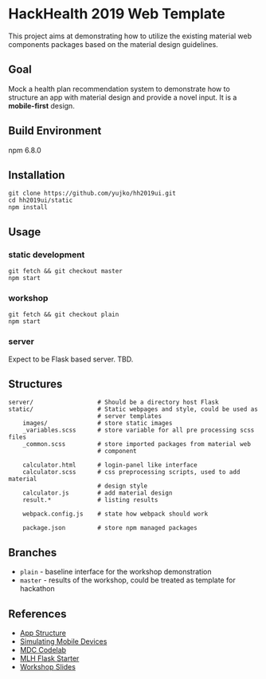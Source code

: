 # HackHealth 2019 Web Template

This project aims at demonstrating how to utilize the existing material web
components packages based on the material design guidelines.

## Goal

Mock a health plan recommendation system to demonstrate how to
structure an app with material design and provide a novel input.
It is a **mobile-first** design.


## Build Environment

npm 6.8.0


## Installation

    git clone https://github.com/yujko/hh2019ui.git
    cd hh2019ui/static
    npm install

## Usage

### static development

    git fetch && git checkout master
    npm start

### workshop

    git fetch && git checkout plain
    npm start


### server

Expect to be Flask based server. TBD.


## Structures

    server/                  # Should be a directory host Flask
    static/                  # Static webpages and style, could be used as
                             # server templates
        images/              # store static images
        _variables.scss      # store variable for all pre processing scss files
        _common.scss         # store imported packages from material web
                             # component

        calculator.html      # login-panel like interface
        calculator.scss      # css preprocessing scripts, used to add material
                             # design style
        calculator.js        # add material design
        result.*             # listing results

        webpack.config.js    # state how webpack should work

        package.json         # store npm managed packages



## Branches

+ `plain`  - baseline interface for the workshop demonstration
+ `master` - results of the workshop, could be treated as template for hackathon


## References

+ [App Structure](https://codeburst.io/creating-a-full-stack-web-application-with-python-npm-webpack-and-react-8925800503d9)
+ [Simulating Mobile Devices](https://developers.google.com/web/tools/chrome-devtools/device-mode/)
+ [MDC Codelab](https://codelabs.developers.google.com/codelabs/mdc-101-web/)
+ [MLH Flask Starter](https://github.com/MLH/mlh-hackathon-flask-starter)
+ [Workshop Slides](https://drive.google.com/file/d/1MtNUw-H6J4BFdqQ2x5Ketwc6ECD0GDA1/view?usp=sharing)
